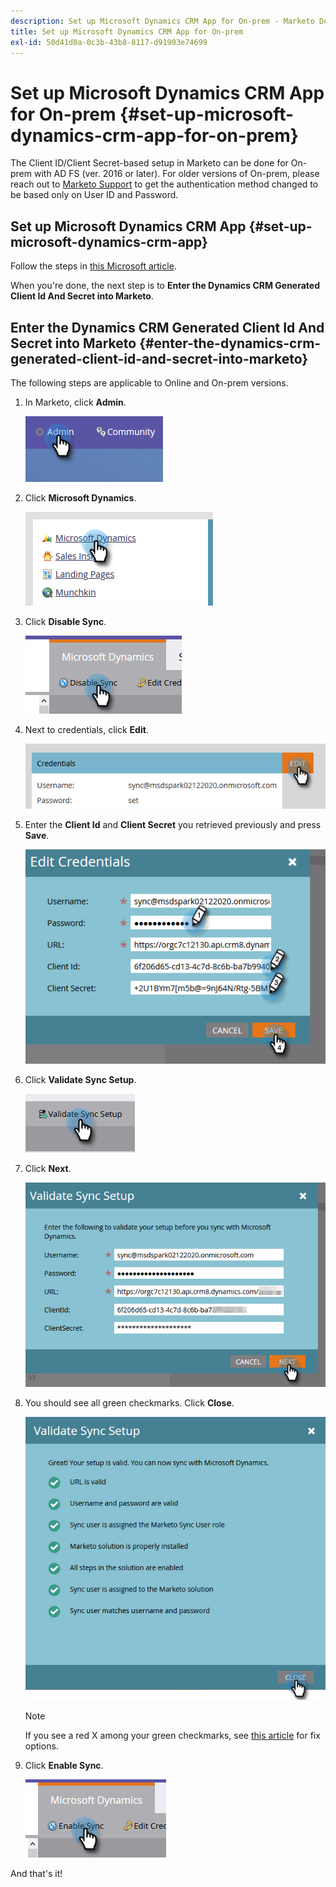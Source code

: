```yaml
---
description: Set up Microsoft Dynamics CRM App for On-prem - Marketo Docs - Product Documentation
title: Set up Microsoft Dynamics CRM App for On-prem
exl-id: 50d41d0a-0c3b-43b8-8117-d91903e74699
---
```

# Set up Microsoft Dynamics CRM App for On-prem {#set-up-microsoft-dynamics-crm-app-for-on-prem}

The Client ID/Client Secret-based setup in Marketo can be done for On-prem with AD FS (ver. 2016 or later). For older versions of On-prem, please reach out to [Marketo Support](https://nation.marketo.com/t5/Support/ct-p/Support) to get the authentication method changed to be based only on User ID and Password.

## Set up Microsoft Dynamics CRM App {#set-up-microsoft-dynamics-crm-app}

Follow the steps in [this Microsoft article](https://docs.microsoft.com/en-us/windows-server/identity/ad-fs/development/enabling-oauth-confidential-clients-with-ad-fs#create-an-application-group-in-ad-fs-2016-or-later).

When you're done, the next step is to **Enter the Dynamics CRM Generated Client Id And Secret into Marketo**.

## Enter the Dynamics CRM Generated Client Id And Secret into Marketo {#enter-the-dynamics-crm-generated-client-id-and-secret-into-marketo}

The following steps are applicable to Online and On-prem versions.

1. In Marketo, click **Admin**.

   ![](assets/set-up-microsoft-dynamics-crm-app-for-on-prem-1.png)

1. Click **Microsoft Dynamics**.

   ![](assets/set-up-microsoft-dynamics-crm-app-for-on-prem-2.png)

1. Click **Disable Sync**.

   ![](assets/set-up-microsoft-dynamics-crm-app-for-on-prem-3.png)

1. Next to credentials, click **Edit**.

   ![](assets/set-up-microsoft-dynamics-crm-app-for-on-prem-4.png)

1. Enter the **Client Id** and **Client Secret** you retrieved previously and press **Save**.

   ![](assets/set-up-microsoft-dynamics-crm-app-for-on-prem-5.png)

1. Click **Validate Sync Setup**.

   ![](assets/set-up-microsoft-dynamics-crm-app-for-on-prem-6.png)

1. Click **Next**.

   ![](assets/set-up-microsoft-dynamics-crm-app-for-on-prem-7.png)

1. You should see all green checkmarks. Click **Close**.

   ![](assets/set-up-microsoft-dynamics-crm-app-for-on-prem-8.png)

   >[!NOTE]
   >
   >If you see a red X among your green checkmarks, see [this article](/help/marketo/product-docs/crm-sync/microsoft-dynamics-sync/sync-setup/validate-microsoft-dynamics-sync/fix-dynamics-validation-sync-issues.md) for fix options.

1. Click **Enable Sync**.

   ![](assets/set-up-microsoft-dynamics-crm-app-for-on-prem-9.png)

And that's it!
